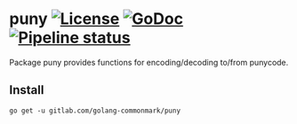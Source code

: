 puny [![License](https://img.shields.io/badge/licence-BSD--2--Clause-blue.svg)](https://opensource.org/licenses/BSD-2-Clause) [![GoDoc](http://godoc.org/gitlab.com/golang-commonmark/puny?status.svg)](http://godoc.org/gitlab.com/golang-commonmark/puny) [![Pipeline status](https://gitlab.com/golang-commonmark/puny/badges/master/pipeline.svg)](https://gitlab.com/golang-commonmark/puny/commits/master)
====

Package puny provides functions for encoding/decoding to/from punycode.

## Install

    go get -u gitlab.com/golang-commonmark/puny
